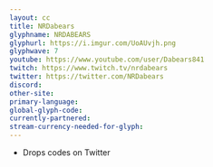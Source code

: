 ```yaml
---
layout: cc
title: NRDabears
glyphname: NRDABEARS
glyphurl: https://i.imgur.com/UoAUvjh.png
glyphwave: 7
youtube: https://www.youtube.com/user/Dabears841
twitch: https://www.twitch.tv/nrdabears
twitter: https://twitter.com/NRDabears
discord: 
other-site: 
primary-language: 
global-glyph-code: 
currently-partnered: 
stream-currency-needed-for-glyph: 
---
```

* Drops codes on Twitter

